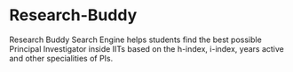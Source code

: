 # Research-Buddy
Research Buddy Search Engine helps students find the best possible Principal Investigator inside IITs based on the h-index, i-index, years active and other specialities of PIs. 
